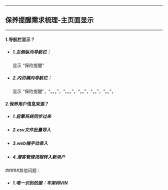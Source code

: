 -----------------
## 保养提醒需求梳理-主页面显示
------------------

#### 1.导航栏显示？
- ##### 1.左侧纵向导航栏：  
    显示 “保险提醒”  
    
- ##### 2.内页横向导航栏：  
    显示 “保险提醒”，“。。。”，“。。。”，“。。”，“。。”，“。。”，
    
#### 2.保养用户信息来源？
- ##### 1.启擎系统同步过来
- ##### 2.csv文件批量导入
- ##### 3.web端手动录入
- ##### 4.潜客管理流程转入新用户
#####其他问题：
 - ##### 1.唯一识别依据：车架码VIN